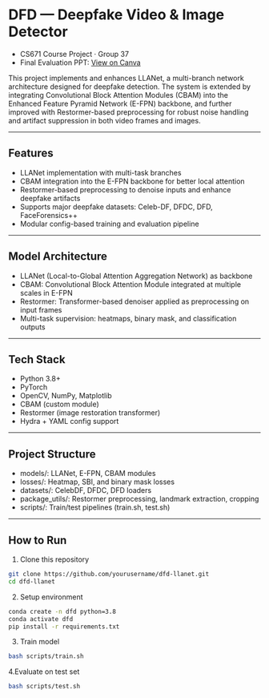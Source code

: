 # DFD — Deepfake Video & Image Detector

- CS671 Course Project · Group 37  
- Final Evaluation PPT: [View on Canva](https://www.canva.com/design/DAGoAiMCg9k/r0Z1bWFoJVnz2YbR27ZESg/edit?utm_content=DAGoAiMCg9k&utm_campaign=designshare&utm_medium=link2&utm_source=sharebutton)

This project implements and enhances LLANet, a multi-branch network architecture designed for deepfake detection. The system is extended by integrating Convolutional Block Attention Modules (CBAM) into the Enhanced Feature Pyramid Network (E-FPN) backbone, and further improved with Restormer-based preprocessing for robust noise handling and artifact suppression in both video frames and images.

---

## Features

-  LLANet implementation with multi-task branches
-  CBAM integration into the E-FPN backbone for better local attention
-  Restormer-based preprocessing to denoise inputs and enhance deepfake artifacts
-  Supports major deepfake datasets: Celeb-DF, DFDC, DFD, FaceForensics++
-  Modular config-based training and evaluation pipeline

---

## Model Architecture

- LLANet (Local-to-Global Attention Aggregation Network) as backbone
- CBAM: Convolutional Block Attention Module integrated at multiple scales in E-FPN
- Restormer: Transformer-based denoiser applied as preprocessing on input frames
- Multi-task supervision: heatmaps, binary mask, and classification outputs

---

## Tech Stack

- Python 3.8+
- PyTorch
- OpenCV, NumPy, Matplotlib
- CBAM (custom module)
- Restormer (image restoration transformer)
- Hydra + YAML config support

---

## Project Structure

- models/: LLANet, E-FPN, CBAM modules
- losses/: Heatmap, SBI, and binary mask losses
- datasets/: CelebDF, DFDC, DFD loaders
- package_utils/: Restormer preprocessing, landmark extraction, cropping
- scripts/: Train/test pipelines (train.sh, test.sh)

---


## How to Run

1. Clone this repository

```bash
git clone https://github.com/yourusername/dfd-llanet.git
cd dfd-llanet
```

2. Setup environment
``` bash
conda create -n dfd python=3.8
conda activate dfd
pip install -r requirements.txt
```

3. Train model

``` bash
bash scripts/train.sh
```

4.Evaluate on test set
``` bash
bash scripts/test.sh

```


